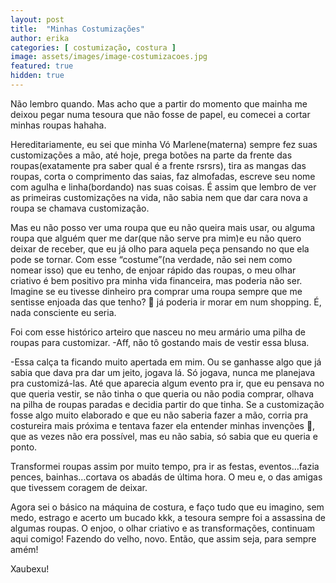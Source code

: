 ```yaml
---
layout: post
title:  "Minhas Costumizações"
author: erika
categories: [ costumização, costura ]
image: assets/images/image-costumizacoes.jpg
featured: true
hidden: true
---
```


Não lembro quando. Mas acho que a partir do momento que mainha me deixou pegar numa tesoura que não fosse de papel, eu comecei a cortar minhas roupas hahaha.

Hereditariamente, eu sei que minha Vó Marlene(materna) sempre fez suas customizações a mão, até hoje, prega botões na parte da frente das roupas(exatamente pra saber qual é a frente rsrsrs), tira as mangas das roupas, corta o comprimento das saias, faz almofadas, escreve seu nome com agulha e linha(bordando) nas suas coisas. É assim que lembro de ver as primeiras customizações na vida, não sabia nem que dar cara nova a roupa se chamava customização. 

Mas eu não posso ver uma roupa que eu não queira mais usar, ou alguma roupa que alguém quer me dar(que não serve pra mim)e eu não quero deixar de receber, que eu já olho para aquela peça pensando no que ela pode se tornar. Com esse “costume”(na verdade, não sei nem como nomear isso) que eu tenho, de enjoar rápido das roupas, o meu olhar criativo  é bem positivo pra minha vida financeira, mas poderia não ser. Imagine se eu tivesse dinheiro pra comprar uma roupa sempre que me sentisse enjoada das que tenho? 🤑 já poderia ir morar em num shopping. É, nada consciente eu seria.

Foi com esse histórico arteiro que nasceu no meu armário uma pilha de roupas para customizar. -Aff, não tô gostando mais de vestir essa blusa.

-Essa calça ta ficando muito apertada em mim. Ou se ganhasse algo que já sabia que dava pra dar um jeito, jogava lá. Só jogava, nunca me planejava pra customizá-las. Até que aparecia algum evento pra ir, que eu pensava no que queria vestir, se não tinha o que queria ou não podia comprar, olhava na pilha de roupas paradas e decidia partir do que tinha.  Se a customização fosse algo muito elaborado e que eu não saberia fazer a mão, corria pra costureira mais próxima e tentava fazer ela entender minhas invenções 🐛, que as vezes não era possível, mas eu não sabia, só sabia que eu queria e ponto.

Transformei roupas assim por muito tempo, pra ir as festas, eventos…fazia pences, bainhas…cortava os abadás de última hora. O meu e, o das amigas que tivessem coragem de deixar.

Agora sei o básico na máquina de costura, e  faço tudo que eu imagino, sem medo, estrago e acerto um bucado kkk, a tesoura sempre foi a assassina de algumas roupas. O enjoo, o olhar criativo e as transformações, continuam aqui comigo! Fazendo do velho, novo. Então, que assim seja, para sempre amém!

Xaubexu!